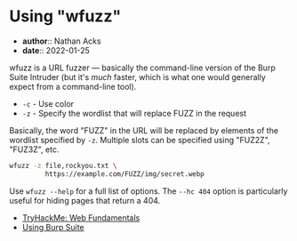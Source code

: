 # Using "wfuzz"

* **author**:: Nathan Acks  
* **date**:: 2022-01-25

wfuzz is a URL fuzzer — basically the command-line version of the Burp Suite Intruder (but it's *much* faster, which is what one would generally expect from a command-line tool).

* `-c` - Use color
* `-z` - Specify the wordlist that will replace FUZZ in the request

Basically, the word "FUZZ" in the URL will be replaced by elements of the wordlist specified by `-z`. Multiple slots can be specified using "FUZ2Z", "FUZ3Z", etc.

```bash
wfuzz -z file,rockyou.txt \
         https://example.com/FUZZ/img/secret.webp
```

Use `wfuzz --help` for a full list of options. The `--hc 404` option is particularly useful for hiding pages that return a 404.

* [TryHackMe: Web Fundamentals](tryhackme-web-fundamentals.md)
* [Using Burp Suite](burp-suite.md)

